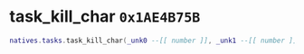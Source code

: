 # task_kill_char `0x1AE4B75B`

```lua
natives.tasks.task_kill_char(_unk0 --[[ number ]], _unk1 --[[ number ]])
```